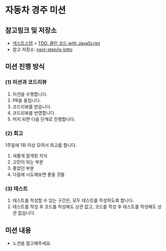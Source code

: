 # 자동차 경주 미션

## 참고링크 및 저장소

- [넥스트스텝](https://edu.nextstep.camp/) > [TDD, 클린 코드 with JavaScript](https://edu.nextstep.camp/c/BRaNdTQx)
- 참고 저장소: [next-step/js-lotto](https://github.com/next-step/js-lotto)

## 미션 진행 방식

### (1) 미션과 코드리뷰

1. 미션을 수행합니다.
2. PR을 올립니다.
3. 코드리뷰를 받습니다.
4. 코드리뷰를 반영합니다.
5. 머지 되면 다음 단계로 진행합니다.

### (2) 회고

1주일에 1회 이상 모여서 회고를 합니다.

1. 새롭게 알게된 지식
2. 고민이 되는 부분
3. 좋았던 부분
4. 다음에 시도해보면 좋을 것들

### (3) 테스트

1. 테스트를 작성할 수 있는 구간은, 모두 테스트를 작성하도록 합니다.
2. 테스트를 작성 후 코드를 작성해도 상관 없고, 코드를 작성 후 테스트를 작성해도 상관 없습니다.

## 미션 내용

- 노션을 참고해주세요.

